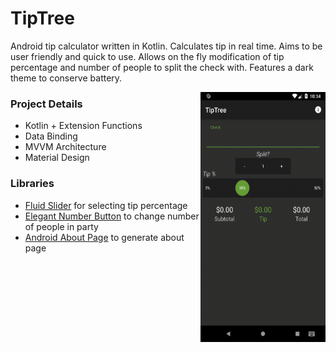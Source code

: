# TipTree
Android tip calculator written in Kotlin.
Calculates tip in real time. Aims to be user friendly and quick to use. Allows on the fly modification of tip percentage and number of people to split the check with.
Features a dark theme to conserve battery.

<img align="right" src="TipTreeDemoLoop.gif" width="200" height="400" />

<h3>Project Details</h3>
          <ul> 
          	<li>Kotlin + Extension Functions</li>
          	<li>Data Binding</li>
		<li>MVVM Architecture</li>
		<li>Material Design</li>
          </ul>
          
 <h3>Libraries</h3>
 	<ul>
          	<li><a href="https://github.com/Ramotion/fluid-slider">Fluid Slider</a> for selecting tip percentage</li>
          	<li><a href="https://github.com/ashik94vc/ElegantNumberButton">Elegant Number Button</a> to change number of people in party</li>
          	<li><a href="https://github.com/medyo/android-about-page">Android About Page</a> to generate about page</li>
 	</ul>
